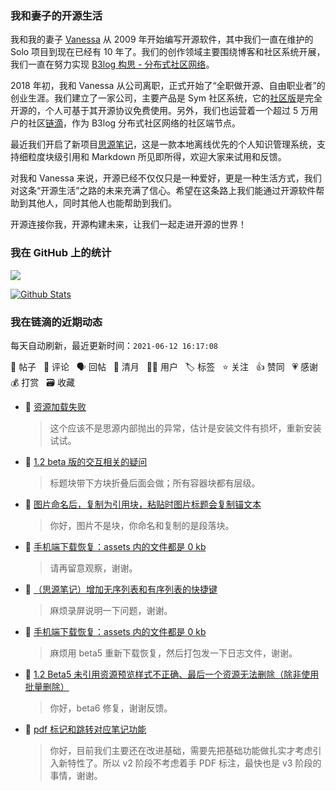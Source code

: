### 我和妻子的开源生活

我和我的妻子 [Vanessa](https://github.com/Vanessa219) 从 2009 年开始编写开源软件，其中我们一直在维护的 Solo 项目到现在已经有 10 年了。我们的创作领域主要围绕博客和社区系统开展，我们一直在努力实现 [B3log 构思 - 分布式社区网络](https://ld246.com/article/1546941897596)。

2018 年初，我和 Vanessa 从公司离职，正式开始了“全职做开源、自由职业者”的创业生涯。我们建立了一家公司，主要产品是 Sym 社区系统，它的[社区版](https://github.com/88250/symphony)是完全开源的，个人可基于其开源协议免费使用。另外，我们也运营着一个超过 5 万用户的社区[链滴](https://ld246.com)，作为 B3log 分布式社区网络的社区端节点。

最近我们开启了新项目[思源笔记](https://github.com/siyuan-note/siyuan)，这是一款本地离线优先的个人知识管理系统，支持细粒度块级引用和 Markdown 所见即所得，欢迎大家来试用和反馈。

对我和 Vanessa 来说，开源已经不仅仅只是一种爱好，更是一种生活方式，我们对这条“开源生活”之路的未来充满了信心。希望在这条路上我们能通过开源软件帮助到其他人，同时其他人也能帮助到我们。

开源连接你我，开源构建未来，让我们一起走进开源的世界！

### 我在 GitHub 上的统计

<a title="Hits" target="_blank" href="https://github.com/88250/88250"><img src="https://hits.b3log.org/88250/88250.svg"></a>

[![Github Stats](https://github-readme-stats.vercel.app/api?username=88250&theme=tokyonight&show_icons=true)](https://github.com/88250)

<!--events start -->

### 我在链滴的近期动态

每天自动刷新，最近更新时间：`2021-06-12 16:17:08`

📝 帖子 &nbsp; 💬 评论 &nbsp; 🗣 回帖 &nbsp; 🌙 清月 &nbsp; 👨‍💻 用户 &nbsp; 🏷️ 标签 &nbsp; ⭐️ 关注 &nbsp; 👍 赞同 &nbsp; 💗 感谢 &nbsp; 💰 打赏 &nbsp; 🗃 收藏

* 💬 [资源加载失败](https://ld246.com/article/1623471218322/comment/1623472529609#comments)

  > 这个应该不是思源内部抛出的异常，估计是安装文件有损坏，重新安装试试。
* 💬 [1.2 beta 版的交互相关的疑问](https://ld246.com/article/1623420600347/comment/1623459057537#comments)

  > 标题块带下方块折叠后面会做；所有容器块都有层级。
* 💬 [图片命名后，复制为引用块，粘贴时图片标题会复制锚文本](https://ld246.com/article/1623428461716/comment/1623458868817#comments)

  > 你好，图片不是块，你命名和复制的是段落块。
* 💬 [手机端下载恢复：assets 内的文件都是 0 kb](https://ld246.com/article/1623408274458/comment/1623422075986#comments)

  > 请再留意观察，谢谢。
* 💬 [（思源笔记）增加无序列表和有序列表的快捷键](https://ld246.com/article/1623400594022/comment/1623416328736#comments)

  > 麻烦录屏说明一下问题，谢谢。
* 💬 [手机端下载恢复：assets 内的文件都是 0 kb](https://ld246.com/article/1623408274458/comment/1623416283778#comments)

  > 麻烦用 beta5 重新下载恢复，然后打包发一下日志文件，谢谢。
* 💬 [1.2 Beta5 未引用资源预览样式不正确、最后一个资源无法删除（除非使用批量删除）](https://ld246.com/article/1623383568540/comment/1623401488223#comments)

  > 你好，beta6 修复，谢谢反馈。
* 💬 [pdf 标记和跳转对应笔记功能](https://ld246.com/article/1623399702792/comment/1623399871424#comments)

  > 你好，目前我们主要还在改进基础，需要先把基础功能做扎实才考虑引入新特性了。所以 v2 阶段不考虑着手 PDF 标注，最快也是 v3 阶段的事情，谢谢。


<!--events end -->
